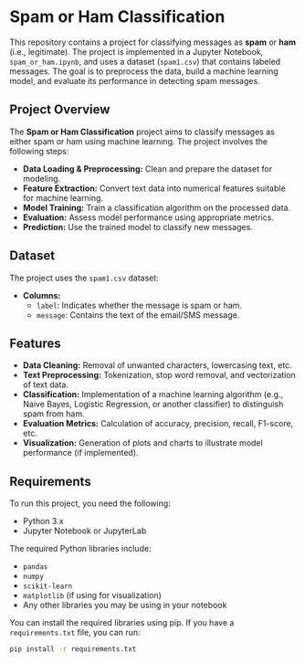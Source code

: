 # Spam or Ham Classification

This repository contains a project for classifying messages as **spam** or **ham** (i.e., legitimate). The project is implemented in a Jupyter Notebook, `spam_or_ham.ipynb`, and uses a dataset (`spam1.csv`) that contains labeled messages. The goal is to preprocess the data, build a machine learning model, and evaluate its performance in detecting spam messages.

## Project Overview

The **Spam or Ham Classification** project aims to classify messages as either spam or ham using machine learning. The project involves the following steps:

- **Data Loading & Preprocessing:** Clean and prepare the dataset for modeling.
- **Feature Extraction:** Convert text data into numerical features suitable for machine learning.
- **Model Training:** Train a classification algorithm on the processed data.
- **Evaluation:** Assess model performance using appropriate metrics.
- **Prediction:** Use the trained model to classify new messages.

## Dataset

The project uses the `spam1.csv` dataset:

- **Columns:**
  - `label`: Indicates whether the message is spam or ham.
  - `message`: Contains the text of the email/SMS message.

## Features

- **Data Cleaning:** Removal of unwanted characters, lowercasing text, etc.
- **Text Preprocessing:** Tokenization, stop word removal, and vectorization of text data.
- **Classification:** Implementation of a machine learning algorithm (e.g., Naive Bayes, Logistic Regression, or another classifier) to distinguish spam from ham.
- **Evaluation Metrics:** Calculation of accuracy, precision, recall, F1-score, etc.
- **Visualization:** Generation of plots and charts to illustrate model performance (if implemented).

## Requirements

To run this project, you need the following:

- Python 3.x
- Jupyter Notebook or JupyterLab

The required Python libraries include:

- `pandas`
- `numpy`
- `scikit-learn`
- `matplotlib` (if using for visualization)
- Any other libraries you may be using in your notebook

You can install the required libraries using pip. If you have a `requirements.txt` file, you can run:

```bash
pip install -r requirements.txt
